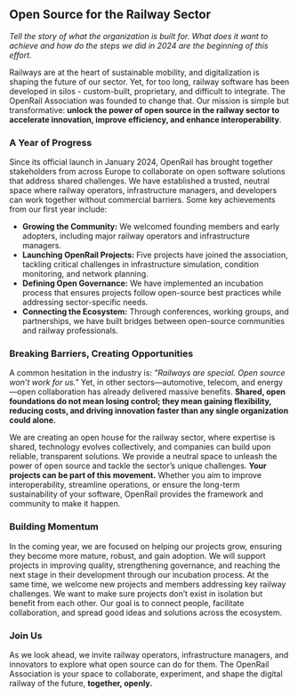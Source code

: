 ## Open Source for the Railway Sector

*Tell the story of what the organization is built for. What does it want to achieve and how do the steps we did in 2024 are the beginning of this effort.*

Railways are at the heart of sustainable mobility, and digitalization is shaping the future of our sector. Yet, for too long, railway software has been developed in silos - custom-built, proprietary, and difficult to integrate. The OpenRail Association was founded to change that. Our mission is simple but transformative: **unlock the power of open source in the railway sector to accelerate innovation, improve efficiency, and enhance interoperability**.

### A Year of Progress

Since its official launch in January 2024, OpenRail has brought together stakeholders from across Europe to collaborate on open software solutions that address shared challenges. We have established a trusted, neutral space where railway operators, infrastructure managers, and developers can work together without commercial barriers. Some key achievements from our first year include:

* **Growing the Community:** We welcomed founding members and early adopters, including major railway operators and infrastructure managers.
* **Launching OpenRail Projects:** Five projects have joined the association, tackling critical challenges in infrastructure simulation, condition monitoring, and network planning.
* **Defining Open Governance:** We have implemented an incubation process that ensures projects follow open-source best practices while addressing sector-specific needs.
* **Connecting the Ecosystem:** Through conferences, working groups, and partnerships, we have built bridges between open-source communities and railway professionals.

### Breaking Barriers, Creating Opportunities

A common hesitation in the industry is: *"Railways are special. Open source won’t work for us."* Yet, in other sectors—automotive, telecom, and energy—open collaboration has already delivered massive benefits. **Shared, open foundations do not mean losing control; they mean gaining flexibility, reducing costs, and driving innovation faster than any single organization could alone.**

We are creating an open house for the railway sector, where expertise is shared, technology evolves collectively, and companies can build upon reliable, transparent solutions. We provide a neutral space to unleash the power of open source and tackle the sector’s unique challenges. **Your projects can be part of this movement.** Whether you aim to improve interoperability, streamline operations, or ensure the long-term sustainability of your software, OpenRail provides the framework and community to make it happen.

### Building Momentum

In the coming year, we are focused on helping our projects grow, ensuring they become more mature, robust, and gain adoption. We will support projects in improving quality, strengthening governance, and reaching the next stage in their development through our incubation process. At the same time, we welcome new projects and members addressing key railway challenges. We want to make sure projects don’t exist in isolation but benefit from each other. Our goal is to connect people, facilitate collaboration, and spread good ideas and solutions across the ecosystem.

### Join Us

As we look ahead, we invite railway operators, infrastructure managers, and innovators to explore what open source can do for them. The OpenRail Association is your space to collaborate, experiment, and shape the digital railway of the future, **together, openly.**
